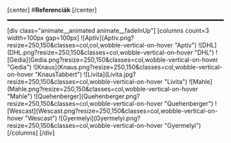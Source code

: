 [center]
#**Referenciák**
[/center]
<hr style="border: 1px solid black;"/>
[div class="animate__animated animate__fadeInUp"]
[columns count=3 width=100px gap=100px]
![Aptiv](Aptiv.png?resize=250,150&classes=col,col,wobble-vertical-on-hover "Aptiv")  
![DHL](DHL.png?resize=250,150&classes=col,wobble-vertical-on-hover "DHL")  
![Gedia](Gedia.png?resize=250,150&classes=col,wobble-vertical-on-hover "Gedia")  
![Knaus](Knaus.png?resize=250,150&classes=col,wobble-vertical-on-hover "KnausTabbert")  
![Livita](Livita.jpg?resize=250,150&classes=col,wobble-vertical-on-hover "Livita")  
![Mahle](Mahle.png?resize=250,150&classes=col,wobble-vertical-on-hover "Mahle")  
![Quehenberger](Quehenberger.png?resize=250,150&classes=col,wobble-vertical-on-hover "Quehenberger")  
![Wescast](Wescast.png?resize=250,150&classes=col,wobble-vertical-on-hover "Wescast")  
![Gyermelyi](Gyermelyi.png?resize=250,150&classes=col,wobble-vertical-on-hover "Gyermelyi")  
[/columns]
[/div]
